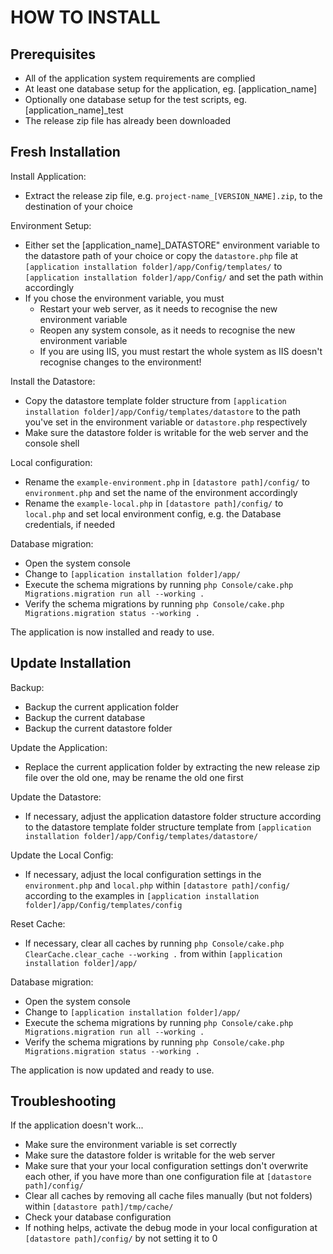 HOW TO INSTALL
==============

Prerequisites
-------------

- All of the application system requirements are complied
- At least one database setup for the application, eg. [application_name]
- Optionally one database setup for the test scripts, eg. [application_name]_test
- The release zip file has already been downloaded

Fresh Installation
------------------

Install Application:

- Extract the release zip file, e.g. ``project-name_[VERSION_NAME].zip``, to the destination of your choice

Environment Setup:

- Either set the [application_name]_DATASTORE" environment variable
  to the datastore path of your choice
  or copy the ``datastore.php`` file at
  ``[application installation folder]/app/Config/templates/``
  to ``[application installation folder]/app/Config/``
  and set the path within accordingly
- If you chose the environment variable, you must
	- Restart your web server, as it needs to recognise the new environment variable
	- Reopen any system console, as it needs to recognise the new environment variable
	- If you are using IIS, you must restart the whole system
  	as IIS doesn't recognise changes to the environment!

Install the Datastore:

- Copy the datastore template folder structure from
  ``[application installation folder]/app/Config/templates/datastore``
  to the path you've set in the environment variable
  or ``datastore.php`` respectively
- Make sure the datastore folder is writable for the web server
  and the console shell

Local configuration:

- Rename the ``example-environment.php`` in
  ``[datastore path]/config/`` to ``environment.php``
  and set the name of the environment accordingly
- Rename the ``example-local.php`` in
  ``[datastore path]/config/`` to ``local.php``
  and set local environment config, e.g. the Database credentials,
  if needed

Database migration:

- Open the system console
- Change to ``[application installation folder]/app/``
- Execute the schema migrations by running
  ``php Console/cake.php Migrations.migration run all --working .``
- Verify the schema migrations by running
  ``php Console/cake.php Migrations.migration status --working .``

The application is now installed and ready to use.

Update Installation
-------------------

Backup:

- Backup the current application folder
- Backup the current database
- Backup the current datastore folder

Update the Application:

- Replace the current application folder
  by extracting the new release zip file over the old one,
  may be rename the old one first

Update the Datastore:

- If necessary, adjust the application datastore folder structure according
  to the datastore template folder structure template from
  ``[application installation folder]/app/Config/templates/datastore/``

Update the Local Config:

- If necessary, adjust the local configuration settings in
  the ``environment.php`` and ``local.php`` within
  ``[datastore path]/config/`` according to the examples in
  ``[application installation folder]/app/Config/templates/config``

Reset Cache:

- If necessary, clear all caches by running
  ``php Console/cake.php ClearCache.clear_cache --working .``
  from within ``[application installation folder]/app/``

Database migration:

- Open the system console
- Change to ``[application installation folder]/app/``
- Execute the schema migrations by running
  ``php Console/cake.php Migrations.migration run all --working .``
- Verify the schema migrations by running
  ``php Console/cake.php Migrations.migration status --working .``

The application is now updated and ready to use.

Troubleshooting
---------------

If the application doesn't work...

- Make sure the environment variable is set correctly
- Make sure the datastore folder is writable for the web server
- Make sure that your your local configuration settings don't overwrite each other,
  if you have more than one configuration file at ``[datastore path]/config/``
- Clear all caches by removing all cache files manually
  (but not folders) within ``[datastore path]/tmp/cache/``
- Check your database configuration
- If nothing helps, activate the debug mode in your local
  configuration at ``[datastore path]/config/``
  by not setting it to 0
